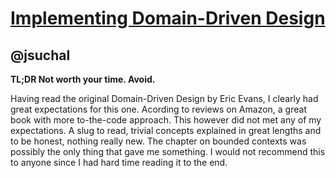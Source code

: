 # [Implementing Domain-Driven Design](http://www.amazon.com/Implementing-Domain-Driven-Design-Vaughn-Vernon/dp/0321834577?tag=rubyslava-20)


@jsuchal
--------

**TL;DR Not worth your time. Avoid.**

Having read the original Domain-Driven Design by Eric Evans, I clearly had great expectations for this one. Acording to reviews on Amazon, a great book with more to-the-code approach. This however did not met any of my expectations. A slug to read, trivial concepts explained in great lengths and to be honest, nothing really new. The chapter on bounded contexts was possibly the only thing that gave me something. I would not recommend this to anyone since I had hard time reading it to the end.
